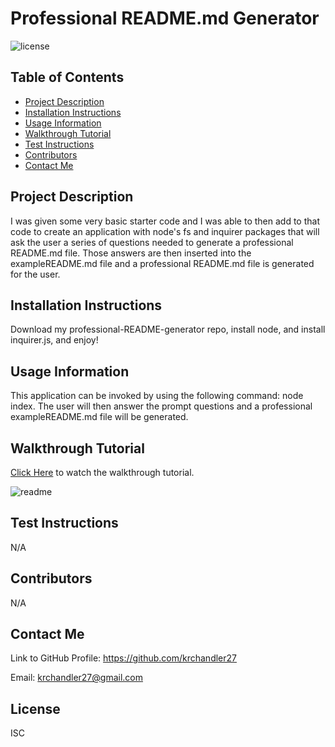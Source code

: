 # Professional README.md Generator

![license](https://img.shields.io/badge/license-ISC-blue)

## Table of Contents
* [Project Description](#project-description)
* [Installation Instructions](#installation-instructions)
* [Usage Information](#usage-information)
* [Walkthrough Tutorial](#walkthrough-tutorial)
* [Test Instructions](#test-instructions)
* [Contributors](#contributors)
* [Contact Me](#contact-me)

## Project Description
I was given some very basic starter code and I was able to then add to that code to create an application with node's fs and inquirer packages that will ask the user a series of questions needed to generate a professional README.md file. Those answers are then inserted into the exampleREADME.md file and a professional README.md file is generated for the user.

## Installation Instructions
Download my professional-README-generator repo, install node, and install inquirer.js, and enjoy!

## Usage Information
This application can be invoked by using the following command: node index. The user will then answer the prompt questions and a professional exampleREADME.md file will be generated. 

## Walkthrough Tutorial
[Click Here](https://www.loom.com/share/ce1c200caca14cde919ecb8bfe368f31)
 to watch the walkthrough tutorial.

 ![readme](https://user-images.githubusercontent.com/116527506/213882768-a66ce5f4-0e48-4974-8c02-944e430c397f.JPG)

## Test Instructions
N/A

## Contributors
N/A

## Contact Me
Link to GitHub Profile: https://github.com/krchandler27

Email: krchandler27@gmail.com

## License
ISC